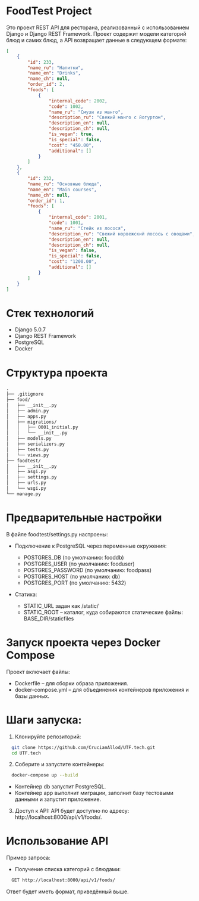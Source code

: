 # FoodTest Project

Это проект REST API для ресторана, реализованный с использованием Django и Django REST Framework. Проект содержит модели категорий блюд и самих блюд, а API возвращает данные в следующем формате:
```json
[
    {
        "id": 233,
        "name_ru": "Напитки",
        "name_en": "Drinks",
        "name_ch": null,
        "order_id": 2,
        "foods": [
            {
                "internal_code": 2002,
                "code": 1002,
                "name_ru": "Смузи из манго",
                "description_ru": "Свежий манго с йогуртом",
                "description_en": null,
                "description_ch": null,
                "is_vegan": true,
                "is_special": false,
                "cost": "450.00",
                "additional": []
            }
        ]
    },
    {
        "id": 232,
        "name_ru": "Основные блюда",
        "name_en": "Main courses",
        "name_ch": null,
        "order_id": 1,
        "foods": [
            {
                "internal_code": 2001,
                "code": 1001,
                "name_ru": "Стейк из лосося",
                "description_ru": "Свежий норвежский лосось с овощами",
                "description_en": null,
                "description_ch": null,
                "is_vegan": false,
                "is_special": false,
                "cost": "1200.00",
                "additional": []
            }
        ]
    }
]
```

# Стек технологий

- Django 5.0.7
- Django REST Framework
- PostgreSQL
- Docker

# Структура проекта
```markdown
.
├── .gitignore
├── food/
│   ├── __init__.py
│   ├── admin.py
│   ├── apps.py
│   ├── migrations/
│   │   ├── 0001_initial.py
│   │   └── __init__.py
│   ├── models.py
│   ├── serializers.py
│   ├── tests.py
│   └── views.py
├── foodtest/
│   ├── __init__.py
│   ├── asgi.py
│   ├── settings.py
│   ├── urls.py
│   └── wsgi.py
└── manage.py

```
# Предварительные настройки

В файле foodtest/settings.py настроены:

- Подключение к PostgreSQL через переменные окружения:
  - POSTGRES_DB (по умолчанию: fooddb)
  - POSTGRES_USER (по умолчанию: fooduser)
  - POSTGRES_PASSWORD (по умолчанию: foodpass)
  - POSTGRES_HOST (по умолчанию: db)
  - POSTGRES_PORT (по умолчанию: 5432)

- Статика:
    - STATIC_URL задан как /static/
    - STATIC_ROOT – каталог, куда собираются статические файлы: BASE_DIR/staticfiles

# Запуск проекта через Docker Compose

Проект включает файлы:

- Dockerfile – для сборки образа приложения.
- docker-compose.yml – для объединения контейнеров приложения и базы данных.

# Шаги запуска:

1. Клонируйте репозиторий:
```bash
  git clone https://github.com/CrucianAllod/UTF.tech.git
  cd UTF.tech
```

2. Соберите и запустите контейнеры:

```bash
  docker-compose up --build
```
- Контейнер db запустит PostgreSQL.
- Контейнер app выполнит миграции, заполнит базу тестовыми данными и запустит приложение.

3. Доступ к API: API будет доступно по адресу: http://localhost:8000/api/v1/foods/.

# Использование API
Пример запроса:
- Получение списка категорий с блюдами:
```bash
  GET http://localhost:8000/api/v1/foods/
```
Ответ будет иметь формат, приведённый выше.